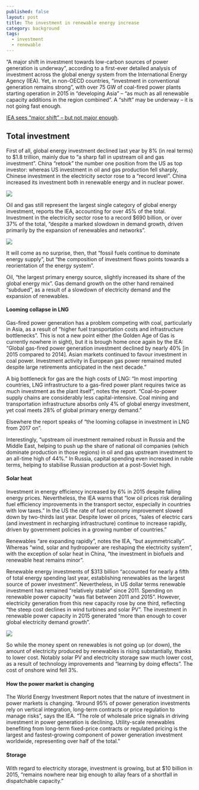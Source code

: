 ```yaml
---
published: false
layout: post
title: The investment in renewable energy increase
category: background
tags:
  - investment
  - renewable
---
```

“A major shift in investment towards low-carbon sources of power generation is underway”, according to a first-ever detailed analysis of investment across the global energy system from the International Energy Agency (IEA). Yet, in non-OECD countries, “investment in conventional generation remains strong”, with over 75 GW of coal-fired power plants starting operation in 2015 in “developing Asia” – “as much as all renewable capacity additions in the region combined”. A “shift” may be underway – it is not going fast enough.



[IEA sees “major shift” – but not major enough](http://energypost.eu/iea-sees-major-shift-major-enough/). 




## Total investment

First of all, global energy investment declined last year by 8% (in real terms) to $1.8 trillion, mainly due to “a sharp fall in upstream oil and gas investment”. China “retook” the number one position from the US as top investor: whereas US investment in oil and gas production fell sharply, Chinese investment in the electricity sector rose to a “record level”.  China increased its investment both in renewable energy and in nuclear power.



![](http://www.energypost.eu/wp-content/uploads/2016/09/IEA-investment-1.png)



Oil and gas still represent the largest single category of global energy investment, reports the IEA, accounting for over 45% of the total. Investment in the electricity sector rose to a record $690 billion, or over 37% of the total, “despite a marked slowdown in demand growth, driven primarily by the expansion of renewables and networks”.


![](http://www.energypost.eu/wp-content/uploads/2016/09/IEA-investment-2.png)

It will come as no surprise, then, that “fossil fuels continue to dominate energy supply”, but “the composition of investment flows points towards a reorientation of the energy system”.

Oil, “the largest primary energy source, slightly increased its share of the global energy mix”. Gas demand growth on the other hand remained “subdued”, as a result of a slowdown of electricity demand and the expansion of renewables.

#### Looming collapse in LNG

Gas-fired power generation has a problem competing with coal, particularly in Asia, as a result of “higher fuel transportation costs and infrastructure bottlenecks”. This is not a new point either (the Golden Age of Gas is currently nowhere in sight), but it is brough home once again by the IEA: “Global gas-fired power generation investment declined by nearly 40% [in 2015 compared to 2014]. Asian markets continued to favour investment in coal power. Investment activity in European gas power remained muted despite large retirements anticipated in the next decade.”

A big bottleneck for gas are the high costs of LNG: “In most importing countries, LNG infrastructure to a gas-fired power plant requires twice as much investment as the plant itself”, notes the report. “Coal-to-power supply chains are considerably less capital-intensive. Coal mining and transportation infrastructure absorbs only 4% of global energy investment, yet coal meets 28% of global primary energy demand.”

Elsewhere the report speaks of “the looming collapse in investment in LNG from 2017 on”.

Interestingly, “upstream oil investment remained robust in Russia and the Middle East, helping to push up the share of national oil companies (which dominate production in those regions) in oil and gas upstream investment to an all-time high of 44%.” In Russia, capital spending even increased in ruble terms, helping to stabilise Russian production at a post-Soviet high.


#### Solar heat

Investment in energy efficiency increased by 6% in 2015 despite falling energy prices. Nevertheless, the IEA warns that “low oil prices risk derailing fuel efficiency improvements in the transport sector, especially in countries with low taxes.” In the US the rate of fuel economy improvement slowed down by two-thirds last year. Despite lower oil prices, “sales of electric cars (and investment in recharging infrastructure) continue to increase rapidly, driven by government policies in a growing number of countries.”

Renewables “are expanding rapidly”, notes the IEA, “but asymmetrically”. Whereas “wind, solar and hydropower are reshaping the electricity system”, with the exception of solar heat in China, “the investment in biofuels and renewable heat remains minor”.

Renewable energy investments of $313 billion “accounted for nearly a fifth of total energy spending last year, establishing renewables as the largest source of power investment”. Nevertheless, in US dollar terms renewable investment has remained “relatively stable” since 2011. Spending on renewable power capacity “was flat between 2011 and 2015”. However, electricity generation from this new capacity rose by one third, reflecting “the steep cost declines in wind turbines and solar PV”. The investment in renewable power capacity in 2015 generated “more than enough to cover global electricity demand growth”.

![](http://www.energypost.eu/wp-content/uploads/2016/09/IEA-investment-3.png)

So while the money spent on renewables is not going up (or down), the amount of electricity produced by renewables is rising substantially, thanks to lower cost. Notably solar PV and electricity storage saw much lower cost, as a result of technology improvements and “learning by doing effects”. The cost of onshore wind fell 3%.


#### How the power market is changing 

The World Energy Investment Report notes that the nature of investment in power markets is changing. “Around 95% of power generation investments rely on vertical integration, long-term contracts or price regulation to manage risks”, says the IEA. “The role of wholesale price signals in driving investment in power generation is declining. Utility-scale renewables benefiting from long-term fixed-price contracts or regulated pricing is the largest and fastest-growing component of power generation investment worldwide, representing over half of the total.”

#### Storage

With regard to electricity storage, investment is growing, but at $10 billion in 2015, “remains nowhere near big enough to allay fears of a shortfall in dispatchable capacity.”














